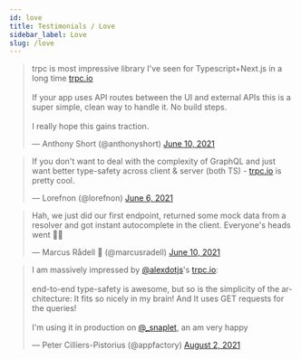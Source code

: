 ```yaml
---
id: love
title: Testimonials / Love
sidebar_label: Love
slug: /love
---
```


<blockquote className="twitter-tweet"><p lang="en" dir="ltr">trpc is most impressive library I&#39;ve seen for Typescript+Next.js in a long time <a href="https://t.co/PthQWbOO0U">trpc.io</a> <br/><br/>If your app uses API routes between the UI and external APIs this is a super simple, clean way to handle it. No build steps. <br/><br/>I really hope this gains traction.</p>&mdash; Anthony Short (@anthonyshort) <a href="https://twitter.com/anthonyshort/status/1403008330641989637?ref_src=twsrc%5Etfw">June 10, 2021</a></blockquote>


<blockquote className="twitter-tweet"><p lang="en" dir="ltr">If you don&#39;t want to deal with the complexity of GraphQL and just want better type-safety across client &amp; server (both TS) - <a href="https://t.co/B93e4B0gmj">trpc.io</a> is pretty cool.</p>&mdash; Lorefnon (@lorefnon) <a href="https://twitter.com/lorefnon/status/1401427170660995077?ref_src=twsrc%5Etfw">June 6, 2021</a></blockquote>


<blockquote className="twitter-tweet"><p lang="en" dir="ltr">Hah, we just did our first endpoint, returned some mock data from a resolver and got instant autocomplete in the client. Everyone&#39;s heads went 🤯🥳</p>&mdash; Marcus Rådell 🦀 (@marcusradell) <a href="https://twitter.com/marcusradell/status/1402991694446952458?ref_src=twsrc%5Etfw">June 10, 2021</a></blockquote> 


<blockquote className="twitter-tweet"><p lang="en" dir="ltr">I am massively impressed by <a href="https://twitter.com/alexdotjs?ref_src=twsrc%5Etfw">@alexdotjs</a>&#39;s <a href="https://t.co/5UmA71uyVg">trpc.io</a>: <br/><br/>end-to-end type-safety is awesome, but so is the simplicity of the architecture: It fits so nicely in my brain! And It uses GET requests for the queries!<br/><br/>I&#39;m using it in production on <a href="https://twitter.com/_snaplet?ref_src=twsrc%5Etfw">@_snaplet</a>, an am very happy</p>&mdash; Peter Cilliers-Pistorius (@appfactory) <a href="https://twitter.com/appfactory/status/1422111411422040068?ref_src=twsrc%5Etfw">August 2, 2021</a></blockquote>
